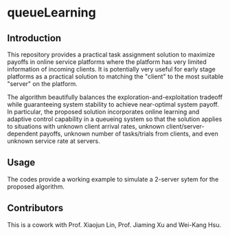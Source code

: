 # queueLearning

## Introduction
This repository provides a practical task assignment solution to maximize payoffs in online service platforms where the platform has very limited information of incoming clients. It is potentially very useful for early stage platforms as a practical solution to matching the "client" to the most suitable "server" on the platform. 

The algorithm beautifully balances the exploration-and-exploitation tradeoff while guaranteeing system stability to achieve near-optimal system payoff. In particular, the proposed solution incorporates online learning and adaptive control capability in a queueing system so that the solution applies to situations with unknown client arrival rates, unknown client/server-dependent payoffs, unknown number of tasks/trials from clients, and even unknown service rate at servers.

## Usage
The codes provide a working example to simulate a 2-server sytem for the proposed algorithm. 



## Contributors
This is a cowork with Prof. Xiaojun Lin, Prof. Jiaming Xu and Wei-Kang Hsu. 

